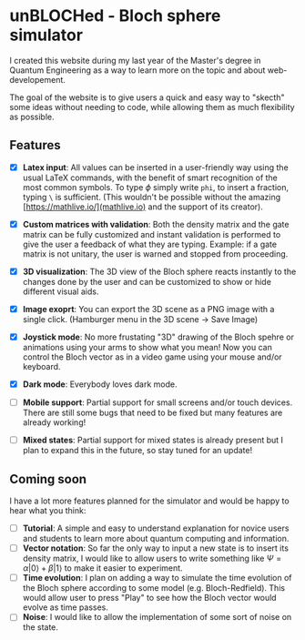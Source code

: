 # un**BLOCH**ed - Bloch sphere simulator

I created this website during my last year of the Master's degree in Quantum Engineering as a way to learn more on the topic and about web-developement. 

The goal of the website is to give users a quick and easy way to "skecth" some ideas without needing to code, while allowing them as much flexibility as possible.

## Features

- [X] **Latex input**: All values can be inserted in a user-friendly way using the usual LaTeX commands, with the benefit of smart recognition of the most common symbols. To type $\phi$ simply write `phi`, to insert a fraction, typing `\` is sufficient. (This wouldn't be possible without the amazing [https://mathlive.io/](mathlive.io) and the support of its creator).
- [X] **Custom matrices with validation**: Both the density matrix and the gate matrix can be fully customized and instant validation is performed to give the user a feedback of what they are typing. Example: if a gate matrix is not unitary, the user is warned and stopped from proceeding.
- [X] **3D visualization**: The 3D view of the Bloch sphere reacts instantly to the changes done by the user and can be customized to show or hide different visual aids.
- [X] **Image exoprt**: You can export the 3D scene as a PNG image with a single click. (Hamburger menu in the 3D scene -> Save Image)
- [X] **Joystick mode**: No more frustating "3D" drawing of the Bloch spehre or animations using your arms to show what you mean! Now you can control the Bloch vector as in a video game using your mouse and/or keyboard.
- [X] **Dark mode**: Everybody loves dark mode.

- [ ] **Mobile support**: Partial support for small screens and/or touch devices. There are still some bugs that need to be fixed but many features are already working!
- [ ] **Mixed states**: Partial support for mixed states is already present but I plan to expand this in the future, so stay tuned for an update! 

## Coming soon

I have a lot more features planned for the simulator and would be happy to hear what you think:

- [ ] **Tutorial**: A simple and easy to understand explanation for novice users and students to learn more about quantum computing and information.
- [ ] **Vector notation**: So far the only way to input a new state is to insert its density matrix, I would like to allow users to write something like $\Psi = \alpha |0 \rangle + \beta |1 \rangle$ to make it easier to experiment.
- [ ] **Time evolution**: I plan on adding a way to simulate the time evolution of the Bloch sphere according to some model (e.g. Bloch-Redfield). This would allow user to press "Play" to see how the Bloch vector would evolve as time passes.
- [ ] **Noise**: I would like to allow the implementation of some sort of noise on the state.